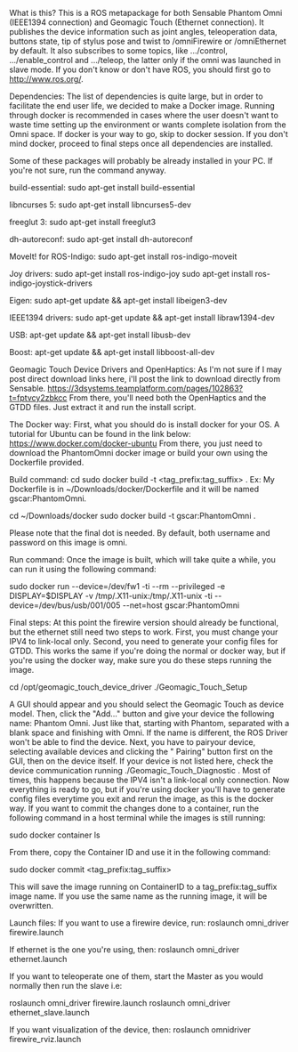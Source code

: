 What is this?
This is a ROS metapackage for both Sensable Phantom Omni (IEEE1394 connection) 
and Geomagic Touch (Ethernet connection). It publishes the device information 
such as joint angles, teleoperation data, buttons state, tip of stylus pose and 
twist to /omniFirewire or /omniEthernet by default. It also subscribes to some
topics, like .../control, .../enable_control and .../teleop, the latter only if 
the omni was launched in slave mode. If you don't know or don't have ROS, you
should first go to http://www.ros.org/.

Dependencies:
The list of dependencies is quite large, but in order to facilitate the end user
life, we decided to make a Docker image. Running through docker is recommended
in cases where the user doesn't want to waste time setting up the environment or
wants complete isolation from the Omni space. If docker is your way to go, skip 
to docker session. If you don't mind docker, proceed to final steps once all
dependencies are installed.

Some of these packages will probably be already installed in your PC. If you're
not sure, run the command anyway.

build-essential:
sudo apt-get install build-essential

libncurses 5:
sudo apt-get install libncurses5-dev

freeglut 3:
sudo apt-get install freeglut3

dh-autoreconf:
sudo apt-get install dh-autoreconf

MoveIt! for ROS-Indigo:
sudo apt-get install ros-indigo-moveit

Joy drivers:
sudo apt-get install ros-indigo-joy
sudo apt-get install ros-indigo-joystick-drivers

Eigen:
sudo apt-get update && apt-get install libeigen3-dev

IEEE1394 drivers:
sudo apt-get update && apt-get install libraw1394-dev

USB:
apt-get update && apt-get install libusb-dev

Boost:
apt-get update && apt-get install libboost-all-dev

Geomagic Touch Device Drivers and OpenHaptics:
As I'm not sure if I may post direct download links here, i'll post the link to 
download directly from Sensable.
https://3dsystems.teamplatform.com/pages/102863?t=fptvcy2zbkcc
From there, you'll need both the OpenHaptics and the GTDD files. Just extract it
and run the install script.

The Docker way:
First, what you should do is install docker for your OS. A tutorial for Ubuntu 
can be found in the link below:
https://www.docker.com/docker-ubuntu
From there, you just need to download the PhantomOmni docker image or build your
own using the Dockerfile provided.

Build command:
cd <Dockerfile Path Location>
sudo docker build -t <tag_prefix:tag_suffix> .
Ex: My Dockerfile is in ~/Downloads/docker/Dockerfile and it will be named 
gscar:PhantomOmni.

cd ~/Downloads/docker
sudo docker build -t gscar:PhantomOmni .

Please note that the final dot is needed.
By default, both username and password on this image is omni.

Run command:
Once the image is built, which will take quite a while, you can run it using the
following command:

sudo docker run --device=/dev/fw1 -ti --rm --privileged -e DISPLAY=$DISPLAY -v /tmp/.X11-unix:/tmp/.X11-unix -ti --device=/dev/bus/usb/001/005 --net=host gscar:PhantomOmni

Final steps:
At this point the firewire version should already be functional, but the 
ethernet still need two steps to work. First, you must change your IPV4 to
link-local only. 
Second, you need to generate your config files for GTDD. This 
works the same if you're doing the normal or docker way, but if you're using the 
docker way, make sure you do these steps running the image.

cd /opt/geomagic_touch_device_driver
./Geomagic_Touch_Setup 

A GUI should appear and you should select the Geomagic Touch as device model.
Then, click the "Add..." button and give your device the following name: Phantom
Omni. Just like that, starting with Phantom, separated with a blank space and 
finishing with Omni. If the name is different, the ROS Driver won't be able to 
find the device. Next, you have to pairyour device, selecting available devices
and clicking the " Pairing" button first on the GUI, then on the device itself. 
If your device is not listed here, check the device communication running 
./Geomagic_Touch_Diagnostic . Most of times, this happens because the IPV4 isn't
a link-local only connection. Now everything is ready to go, but if you're using
docker you'll have to generate config files everytime you exit and rerun the 
image, as this is the docker way. If you want to commit the changes done to a 
container, run the following command in a host terminal while the images is 
still running:

sudo docker container ls 

From there, copy the Container ID and use it in the following command:

sudo docker commit <ContainerID> <tag_prefix:tag_suffix>

This will save the image running on ContainerID to a tag_prefix:tag_suffix image
name. If you use the same name as the running image, it will be overwritten.

Launch files:
If you want to use a firewire device, run:
roslaunch omni_driver firewire.launch

If ethernet is the one you're using, then:
roslaunch omni_driver ethernet.launch

If you want to teleoperate one of them, start the Master as you would normally
then run the slave i.e:

roslaunch omni_driver firewire.launch
roslaunch omni_driver ethernet_slave.launch

If you want visualization of the device, then:
roslaunch omnidriver firewire_rviz.launch